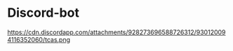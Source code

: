 # Discord-bot

https://cdn.discordapp.com/attachments/928273696588726312/930120094116352060/tcas.png

